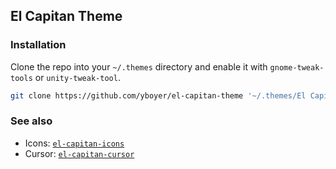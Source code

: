 ## El Capitan Theme
<!--
![el-capitan-theme](.github/screen.png)
> Font used in the screenshot is [San Francisco](https://github.com/supermarin/YosemiteSanFranciscoFont) and the icon pack is [`el-capitan-icons`](https://github.com/yboyer/el-capitan-icons).
-->


### Installation
Clone the repo into your `~/.themes` directory and enable it with `gnome-tweak-tools` or `unity-tweak-tool`.
```bash
git clone https://github.com/yboyer/el-capitan-theme '~/.themes/El Capitan - Theme'
```


### See also
  - Icons: [`el-capitan-icons`](https://github.com/yboyer/el-capitan-icons)
  - Cursor: [`el-capitan-cursor`](https://github.com/yboyer/el-capitan-cursor)
